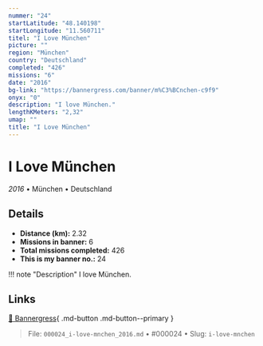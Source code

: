 ```yaml
---
nummer: "24"
startLatitude: "48.140198"
startLongitude: "11.560711"
titel: "I Love München"
picture: ""
region: "München"
country: "Deutschland"
completed: "426"
missions: "6"
date: "2016"
bg-link: "https://bannergress.com/banner/m%C3%BCnchen-c9f9"
onyx: "0"
description: "I love München."
lengthKMeters: "2,32"
umap: ""
title: "I Love München"
---
```

# I Love München

*2016* • München • Deutschland



## Details
- **Distance (km):** 2.32
- **Missions in banner:** 6
- **Total missions completed:** 426
- **This is my banner no.:** 24


!!! note "Description"
    I love München.



## Links
[🔗 Bannergress](https://bannergress.com/banner/m%C3%BCnchen-c9f9){ .md-button .md-button--primary }



> File: `000024_i-love-mnchen_2016.md` • #000024 • Slug: `i-love-mnchen`
